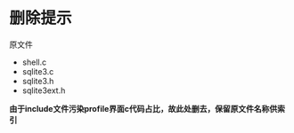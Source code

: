# 删除提示

原文件
- shell.c
- sqlite3.c
- sqlite3.h
- sqlite3ext.h

**由于include文件污染profile界面c代码占比，故此处删去，保留原文件名称供索引**
